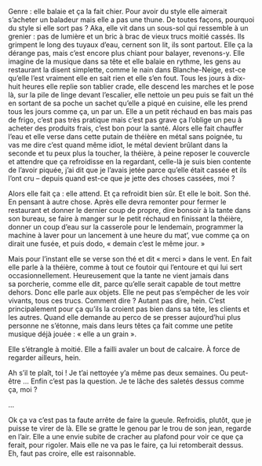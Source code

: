 Genre : elle balaie et ça la fait chier. Pour avoir du style elle aimerait s’acheter un baladeur mais elle a pas une thune. De toutes façons, pourquoi du style si elle sort pas ? Aka, elle vit dans un sous-sol qui ressemble à un grenier : pas de lumière et un bric à brac de vieux trucs moitié cassés. Ils grimpent le long des tuyaux d’eau, cernent son lit, ils sont partout. Elle ça la dérange pas, mais c’est encore plus chiant pour balayer, revenons-y. Elle imagine de la musique dans sa tête et elle balaie en rythme, les gens au restaurant la disent simplette, comme le nain dans Blanche-Neige, est-ce qu’elle l’est vraiment elle en sait rien et elle s’en fout. Tous les jours à dix-huit heures elle replie son tablier crade, elle descend les marches et le pose là, sur la pile de linge devant l’escalier, elle nettoie un peu puis se fait un thé en sortant de sa poche un sachet qu’elle a piqué en cuisine, elle les prend tous les jours comme ça, un par un. Elle a un petit réchaud en bas mais pas de frigo, c’est pas très pratique mais c’est pas grave ça l’oblige un peu à acheter des produits frais, c’est bon pour la santé. Alors elle fait chauffer l’eau et elle verse dans cette putain de théière en métal sans poignée, tu vas me dire c’est quand même idiot, le métal devient brûlant dans la seconde et tu peux plus la toucher, la théière, à peine reposer le couvercle et attendre que ça refroidisse en la regardant, celle-là je suis bien contente de l’avoir piquée, j’ai dit que je l’avais jetée parce qu’elle était cassée et ils l’ont cru – depuis quand est-ce que je jette des choses cassées, moi ?

Alors elle fait ça : elle attend. Et ça refroidit bien sûr. Et elle le boit. Son thé. En pensant à autre chose. Après elle devra remonter pour fermer le restaurant et donner le dernier coup de propre, dire bonsoir à la tante dans son bureau, se faire à manger sur le petit réchaud en finissant la théière, donner un coup d’eau sur la casserole pour le lendemain, programmer la machine à laver pour un lancement à une heure du mat’, vue comme ça on dirait une fusée, et puis dodo, « demain c’est le même jour. »

Mais pour l’instant elle se verse son thé et dit « merci » dans le vent. En fait elle parle à la théière, comme à tout ce foutoir qui l’entoure et qui lui sert occasionnellement. Heureusement que la tante ne vient jamais dans sa porcherie, comme elle dit, parce qu’elle serait capable de tout mettre dehors. Donc elle parle aux objets. Elle ne peut pas s’empêcher de les voir vivants, tous ces trucs. Comment dire ? Autant pas dire, hein. C’est principalement pour ça qu’ils la croient pas bien dans sa tête, les clients et les autres. Quand elle demande au perco de se presser aujourd’hui plus personne ne s’étonne, mais dans leurs têtes ça fait comme une petite musique déjà jouée : « elle a un grain ».

Elle s’étrangle à moitié. Elle a failli avaler un bout de calcaire. À force de regarder ailleurs, hein.

Ah s’il te plaît, toi ! Je t’ai nettoyée y’a même pas deux semaines. Ou peut-être … Enfin c’est pas la question. Je te lâche des saletés dessus comme ça, moi ?

…

Ok ça va c’est pas ta faute arrête de faire la gueule. Refroidis, plutôt, que je puisse te virer de là.
Elle se gratte le genou par le trou de son jean, regarde en l’air. Elle a une envie subite de cracher au plafond pour voir ce que ça ferait, pour rigoler. Mais elle ne va pas le faire, ça lui retomberait dessus. Eh, faut pas croire, elle est raisonnable.
